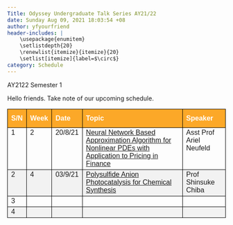 ```yaml
---
Title: Odyssey Undergraduate Talk Series AY21/22
date: Sunday Aug 09, 2021 18:03:54 +08
author: yfyourfriend
header-includes: |
	\usepackage{enumitem}
	\setlistdepth{20}
	\renewlist{itemize}{itemize}{20}
	\setlist[itemize]{label=$\circ$}
category: Schedule
---
```

AY2122 Semester 1

Hello friends. Take note of our upcoming schedule. 

<style type="text/css">
.tg  {font-family: "Trebuchet MS", Arial, Helvetica, sans-serif;  border-collapse: collapse;  width: 100%};
.tg td{border: 1px solid #000000; padding: 8px;}
.tg th{border: 1px solid #000000; padding: 8px;}
.tg tr:nth-child(even){background-color: #f2f2f2;}
.tg tr:hover {background-color: #ddd;}
.tg th{padding-top: 12px; padding-bottom: 12px; text-align: left; background-color: #fca828; color: white;}
.tg .tg-0lax{border: 1px solid #000000; text-align:left;vertical-align:top;}
</style>


<table class="tg">
<thead>
  <tr>
    <th class="tg-0lax">S/N</th>
    <th class="tg-0lax">Week</th>
    <th class="tg-0lax">Date</th>
    <th class="tg-0lax">Topic</th>
    <th class="tg-0lax">Speaker</th>
  </tr>
</thead>
<tbody>
  <tr>
    <td class="tg-0lax">1</td>
    <td class="tg-0lax">2</td>
    <td class="tg-0lax">20/8/21</td>
    <td class="tg-0lax"><a href="{static}/extra/Odysssey Symposium 2021 E-POSTERS/AcadTalkSeries/Odyssey_Talk_1_Prof Ariel.pdf">Neural Network Based Approximation Algorithm for Nonlinear PDEs with Application to Pricing in Finance</a></td>
    <td class="tg-0lax">Asst Prof Ariel Neufeld</td>
  </tr>
  <tr>
    <td class="tg-0lax">2</td>
    <td class="tg-0lax">4</td>
    <td class="tg-0lax">03/9/21</td>
    <td class="tg-0lax"><a href="{static}/extra/Odysssey Symposium 2021 E-POSTERS/AcadTalkSeries/Odyssey_Talk_2_Prof_Chiba.pdf">Polysulfide Anion Photocatalysis for Chemical Synthesis</a></td>
    <td class="tg-0lax">Prof Shinsuke Chiba</td>
  </tr>
  <tr>
    <td class="tg-0lax">3</td>
    <td class="tg-0lax"></td>
    <td class="tg-0lax"></td>
    <td class="tg-0lax"></td>
    <td class="tg-0lax"></td>
  </tr>
  <tr>
    <td class="tg-0lax">4</td>
    <td class="tg-0lax"></td>
    <td class="tg-0lax"></td>
    <td class="tg-0lax"></td>
    <td class="tg-0lax"></td>
  </tr>
</tbody>
</table>

